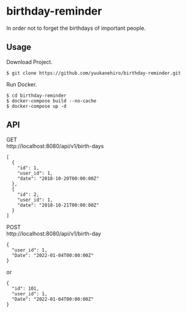 # birthday-reminder
 In order not to forget the birthdays of important people.

## Usage
Download Project.
```bash:
$ git clone https://github.com/yuukanehiro/birthday-reminder.git
```
Run Docker.
```bash:
$ cd birthday-reminder
$ docker-compose build --no-cache
$ docker-compose up -d
```

## API
  
GET  
http://localhost:8080/api/v1/birth-days
```json:
[
  {
    "id": 1,
    "user_id": 1,
    "date": "2018-10-20T00:00:00Z"
  },
  {
    "id": 2,
    "user_id": 1,
    "date": "2018-10-21T00:00:00Z"
  }
]
```

POST  
http://localhost:8080/api/v1/birth-day  
```json:
{
  "user_id": 1,
  "Date": "2022-01-04T00:00:00Z"
}
```
or
```json:
{
  "id": 101,
  "user_id": 1,
  "Date": "2022-01-04T00:00:00Z"
}
```
